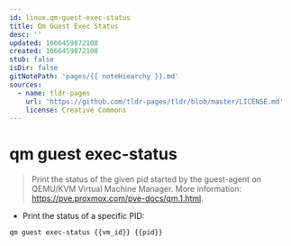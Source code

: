 ```yaml
---
id: linux.qm-guest-exec-status
title: Qm Guest Exec Status
desc: ''
updated: 1666459872108
created: 1666459872108
stub: false
isDir: false
gitNotePath: 'pages/{{ noteHiearchy }}.md'
sources:
  - name: tldr-pages
    url: 'https://github.com/tldr-pages/tldr/blob/master/LICENSE.md'
    license: Creative Commons
---
```

# qm guest exec-status

> Print the status of the given pid started by the guest-agent on QEMU/KVM Virtual Machine Manager.
> More information: <https://pve.proxmox.com/pve-docs/qm.1.html>.

- Print the status of a specific PID:

`qm guest exec-status {{vm_id}} {{pid}}`

